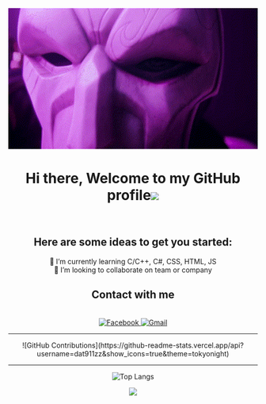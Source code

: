 
<!--**dat911zz/dat911zz** is a ✨ _special_ ✨ repository because its `README.md` (this file) appears on your GitHub profile.-->
<div id="header" align="center">
  <img src="https://github.com/dat911zz/Workspace/blob/main/MyProfile/assets/Img/Jhin.gif" width="800vh"/>
</div>

<div align="center" id="badges">
  <h1>Hi there, Welcome to my GitHub profile<img src="https://media.giphy.com/media/hvRJCLFzcasrR4ia7z/giphy.gif" width="30px"/></h1></br>
  <h2>Here are some ideas to get you started:</h2> 
</div>

<p align="center">
  <!-- - 🔭 I’m currently working on ... -->
🌱 I’m currently learning C/C++, C#, CSS, HTML, JS</br>
👯 I’m looking to collaborate on team or company
</p>


<div align="center" id="badges">
  <h2>Contact with me</h2><br>
  <a target="_blank" href="https://www.facebook.com/2002vnd">
    <img src="https://img.shields.io/badge/Facebook-blue?style=for-the-badge&logo=facebook&logoColor=white" alt="Facebook"/>
  </a>
  <a href="mailto:datcy2011@gmail.com">
    <img src="https://img.shields.io/badge/Gmail-yellow?style=for-the-badge&logo=gmail&logoColor=white" alt="Gmail"/>
  </a>
</div>


--- 
<div align="center">
![GitHub Contributions](https://github-readme-stats.vercel.app/api?username=dat911zz&show_icons=true&theme=tokyonight)
<div align="center">
  
--- 
  
![Top Langs](https://github-readme-stats.vercel.app/api/top-langs/?username=dat911zz&layout=compact&theme=tokyonight)
 
![](https://komarev.com/ghpvc/?username=dat911zz)
